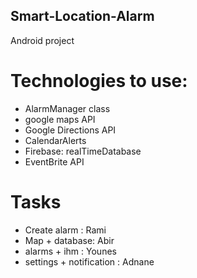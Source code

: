 ## Smart-Location-Alarm
Android project

# Technologies to use:
- AlarmManager class
- google maps API
- Google Directions API
- CalendarAlerts
- Firebase: realTimeDatabase
- EventBrite API

# Tasks
- Create alarm : Rami
- Map + database: Abir
- alarms + ihm : Younes
- settings + notification : Adnane
